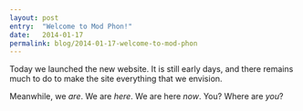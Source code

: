 ```yaml
---
layout: post
entry:	"Welcome to Mod Phon!"
date:   2014-01-17
permalink: blog/2014-01-17-welcome-to-mod-phon
---
```


Today we launched the new website. It is still early days, and there
remains much to do to make the site everything that we envision.

Meanwhile, we *are*. We are *here*. We are here *now*. You? Where are *you*?
